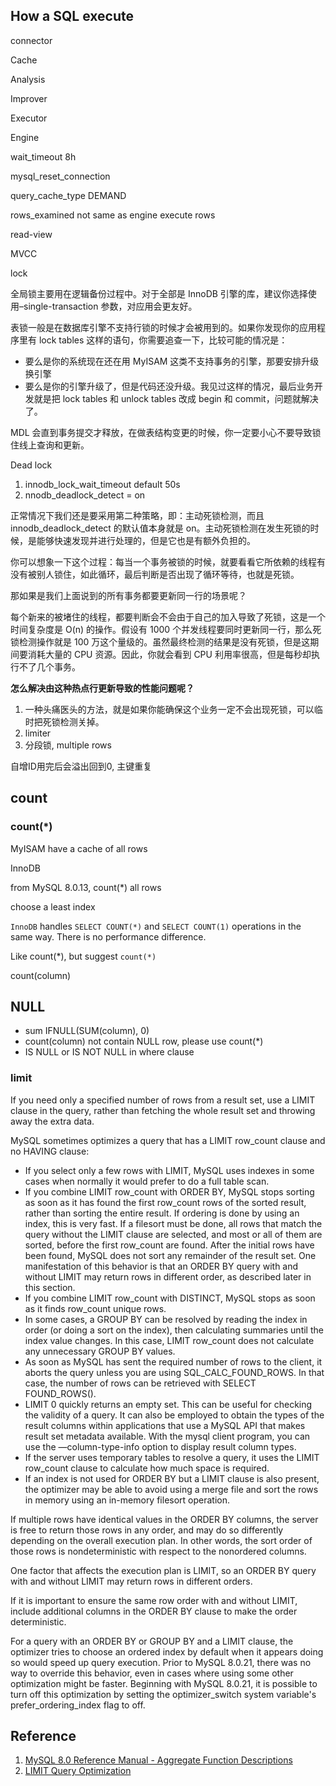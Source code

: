 ## How a SQL execute



connector

Cache

Analysis

Improver

Executor 

Engine



wait_timeout 8h

mysql_reset_connection



query_cache_type DEMAND



rows_examined not same as engine execute rows








read-view

MVCC



lock

全局锁主要用在逻辑备份过程中。对于全部是 InnoDB 引擎的库，建议你选择使用–single-transaction 参数，对应用会更友好。

表锁一般是在数据库引擎不支持行锁的时候才会被用到的。如果你发现你的应用程序里有 lock tables 这样的语句，你需要追查一下，比较可能的情况是：

- 要么是你的系统现在还在用 MyISAM 这类不支持事务的引擎，那要安排升级换引擎
- 要么是你的引擎升级了，但是代码还没升级。我见过这样的情况，最后业务开发就是把 lock tables 和 unlock tables 改成 begin 和 commit，问题就解决了。

MDL 会直到事务提交才释放，在做表结构变更的时候，你一定要小心不要导致锁住线上查询和更新。



Dead lock



1. innodb_lock_wait_timeout default 50s
2. nnodb_deadlock_detect = on

正常情况下我们还是要采用第二种策略，即：主动死锁检测，而且 innodb_deadlock_detect 的默认值本身就是 on。主动死锁检测在发生死锁的时候，是能够快速发现并进行处理的，但是它也是有额外负担的。

你可以想象一下这个过程：每当一个事务被锁的时候，就要看看它所依赖的线程有没有被别人锁住，如此循环，最后判断是否出现了循环等待，也就是死锁。

那如果是我们上面说到的所有事务都要更新同一行的场景呢？

每个新来的被堵住的线程，都要判断会不会由于自己的加入导致了死锁，这是一个时间复杂度是 O(n) 的操作。假设有 1000 个并发线程要同时更新同一行，那么死锁检测操作就是 100 万这个量级的。虽然最终检测的结果是没有死锁，但是这期间要消耗大量的 CPU 资源。因此，你就会看到 CPU 利用率很高，但是每秒却执行不了几个事务。

**怎么解决由这种热点行更新导致的性能问题呢？**

1. 一种头痛医头的方法，就是如果你能确保这个业务一定不会出现死锁，可以临时把死锁检测关掉。
2. limiter
3. 分段锁, multiple rows



自增ID用完后会溢出回到0, 主键重复



## count

### count(*) 

MyISAM have a cache of all rows

InnoDB 

from MySQL 8.0.13, count(*) all rows 

choose a least index





`InnoDB` handles `SELECT COUNT(*)` and `SELECT COUNT(1)` operations in the same way. There is no performance difference.

Like count(*), but suggest `count(*)`




 count(column)


## NULL 


- sum IFNULL(SUM(column), 0)
- count(column) not contain NULL row, please use count(*)
- IS NULL or IS NOT NULL in where clause

 



### limit

If you need only a specified number of rows from a result set, use a LIMIT clause in the query, rather than fetching the whole result set and throwing away the extra data.

MySQL sometimes optimizes a query that has a LIMIT row_count clause and no HAVING clause:

- If you select only a few rows with LIMIT, MySQL uses indexes in some cases when normally it would prefer to do a full table scan.
- If you combine LIMIT row_count with ORDER BY, MySQL stops sorting as soon as it has found the first row_count rows of the sorted result, rather than sorting the entire result. 
  If ordering is done by using an index, this is very fast. 
  If a filesort must be done, all rows that match the query without the LIMIT clause are selected, and most or all of them are sorted, before the first row_count are found. 
  After the initial rows have been found, MySQL does not sort any remainder of the result set.
  One manifestation of this behavior is that an ORDER BY query with and without LIMIT may return rows in different order, as described later in this section.
- If you combine LIMIT row_count with DISTINCT, MySQL stops as soon as it finds row_count unique rows.
- In some cases, a GROUP BY can be resolved by reading the index in order (or doing a sort on the index), then calculating summaries until the index value changes. In this case, LIMIT row_count does not calculate any unnecessary GROUP BY values.
- As soon as MySQL has sent the required number of rows to the client, it aborts the query unless you are using SQL_CALC_FOUND_ROWS. 
  In that case, the number of rows can be retrieved with SELECT FOUND_ROWS().
- LIMIT 0 quickly returns an empty set. This can be useful for checking the validity of a query.
  It can also be employed to obtain the types of the result columns within applications that use a MySQL API that makes result set metadata available. 
  With the mysql client program, you can use the —column-type-info option to display result column types.
- If the server uses temporary tables to resolve a query, it uses the LIMIT row_count clause to calculate how much space is required.
- If an index is not used for ORDER BY but a LIMIT clause is also present, the optimizer may be able to avoid using a merge file and sort the rows in memory using an in-memory filesort operation.

If multiple rows have identical values in the ORDER BY columns, the server is free to return those rows in any order, and may do so differently depending on the overall execution plan. In other words, the sort order of those rows is nondeterministic with respect to the nonordered columns.

One factor that affects the execution plan is LIMIT, so an ORDER BY query with and without LIMIT may return rows in different orders.


If it is important to ensure the same row order with and without LIMIT, include additional columns in the ORDER BY clause to make the order deterministic.

For a query with an ORDER BY or GROUP BY and a LIMIT clause, the optimizer tries to choose an ordered index by default when it appears doing so would speed up query execution. Prior to MySQL 8.0.21, there was no way to override this behavior, even in cases where using some other optimization might be faster. Beginning with MySQL 8.0.21, it is possible to turn off this optimization by setting the optimizer_switch system variable's prefer_ordering_index flag to off.


## Reference

1. [MySQL 8.0 Reference Manual - Aggregate Function Descriptions](https://dev.mysql.com/doc/refman/8.0/en/aggregate-functions.html)
2. [LIMIT Query Optimization](https://dev.mysql.com/doc/refman/8.0/en/limit-optimization.html)